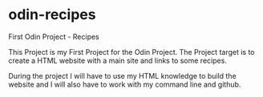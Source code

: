# odin-recipes
First Odin Project - Recipes

This Project is my First Project for the Odin Project. The Project target is to create a HTML website with a main site and links to some recipes.

During the project I will have to use my HTML knowledge to build the website and I will also have to work with my command line and github.